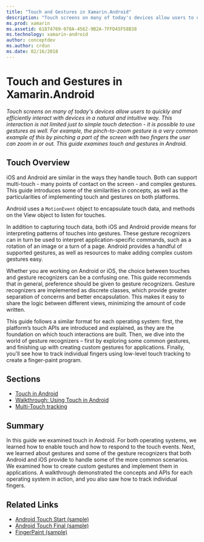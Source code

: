 ```yaml
---
title: "Touch and Gestures in Xamarin.Android"
description: "Touch screens on many of today's devices allow users to quickly and efficiently interact with devices in a natural and intuitive way. This interaction is not limited just to simple touch detection - it is possible to use gestures as well. For example, the pinch-to-zoom gesture is a very common example of this by pinching a part of the screen with two fingers the user can zoom in or out. This guide examines touch and gestures in Android."
ms.prod: xamarin
ms.assetid: 61874769-978A-4562-9B2A-7FFD45F58B38
ms.technology: xamarin-android
author: conceptdev
ms.author: crdun
ms.date: 02/16/2018
---
```


# Touch and Gestures in Xamarin.Android

_Touch screens on many of today's devices allow users to quickly and efficiently interact with devices in a natural and intuitive way. This interaction is not limited just to simple touch detection - it is possible to use gestures as well. For example, the pinch-to-zoom gesture is a very common example of this by pinching a part of the screen with two fingers the user can zoom in or out. This guide examines touch and gestures in Android._

## Touch Overview

iOS and Android are similar in the ways they handle touch. Both can support multi-touch - many points of contact on the screen - and complex gestures. This guide introduces some of the similarities in concepts, as well as the particularities of implementing touch and gestures on both platforms.

Android uses a `MotionEvent` object to encapsulate touch data, and methods on the View object to listen for touches.

In addition to capturing touch data, both iOS and Android provide means for interpreting patterns of touches into gestures. These gesture recognizers can in turn be used to interpret application-specific commands, such as a rotation of an image or a turn of a page. Android provides a handful of supported gestures, as well as resources to make adding complex custom gestures easy.

Whether you are working on Android or iOS, the choice between touches and gesture recognizers can be a confusing one. This guide recommends that in general, preference should be given to gesture recognizers. Gesture recognizers are implemented as discrete classes, which provide greater separation of concerns and better encapsulation. This makes it easy to share the logic between different views, minimizing the amount of code written.

This guide follows a similar format for each operating system: first, the platform’s touch APIs are introduced and explained, as they are the foundation on which touch interactions are built. Then, we dive into the world of gesture recognizers – first by exploring some common gestures, and finishing up with creating custom gestures for applications. Finally, you'll see how to track individual fingers using low-level touch tracking to create a finger-paint program.

## Sections

-  [Touch in Android](~/android/app-fundamentals/touch/android-touch-walkthrough.md)
-  [Walkthrough: Using Touch in Android](~/android/app-fundamentals/touch/android-touch-walkthrough.md)
-  [Multi-Touch tracking](touch-tracking.md)

## Summary

In this guide we examined touch in Android. For both operating systems, we learned how to enable touch and how to respond to the touch events. Next, we learned about gestures and some of the gesture recognizers that both Android and iOS provide to handle some of the more common scenarios. We examined how to create custom gestures and implement them in applications. A walkthrough demonstrated the concepts and APIs for each operating system in action, and you also saw how to track individual fingers.



## Related Links

- [Android Touch Start (sample)](https://developer.xamarin.com/samples/monodroid/ApplicationFundamentals/Touch_start)
- [Android Touch Final (sample)](https://developer.xamarin.com/samples/monodroid/ApplicationFundamentals/Touch_final)
- [FingerPaint (sample)](https://developer.xamarin.com/samples/monodroid/ApplicationFundamentals/FingerPaint)

